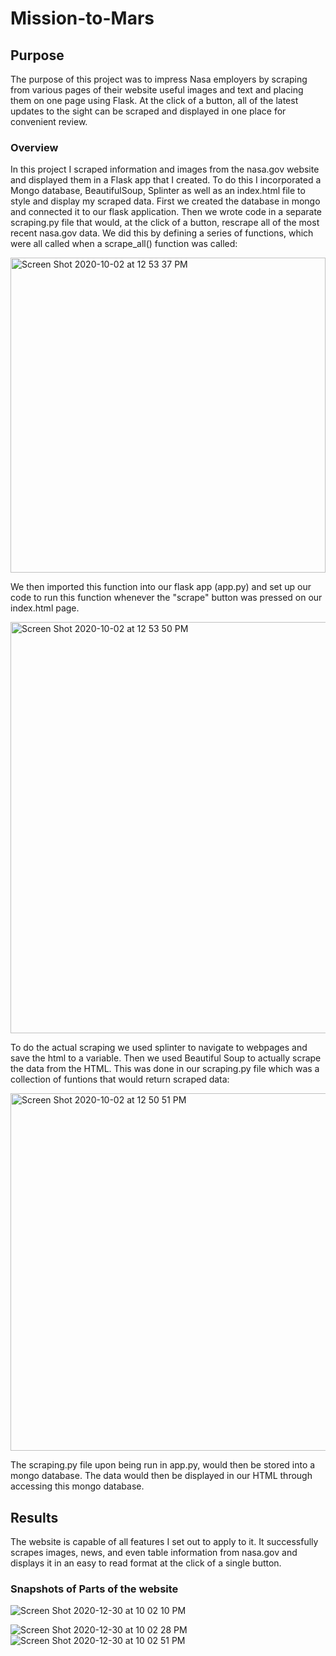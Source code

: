 # Mission-to-Mars

## Purpose
The purpose of this project was to impress Nasa employers by scraping from various pages of their website useful images and text and placing them on one page using Flask. At the click of a button, all of the latest updates to the sight can be scraped and displayed in one place for convenient review.

### Overview
In this project I scraped information and images from the nasa.gov website and displayed them in a Flask app that I created. To do this I incorporated a Mongo database, BeautifulSoup, Splinter as well as an index.html file to style and display my scraped data. First we created the database in mongo and connected it to our flask application. Then we wrote code in a separate scraping.py file that would, at the click of a button, rescrape all of the most recent nasa.gov data. We did this by defining a series of functions, which were all called when a scrape_all() function was called:

<img width="504" alt="Screen Shot 2020-10-02 at 12 53 37 PM" src="https://user-images.githubusercontent.com/66881241/94964253-5c0b5800-04ae-11eb-8d4c-a6cc5da4e54f.png">


We then imported this function into our flask app (app.py) and set up our code to run this function whenever the "scrape" button was pressed on our index.html page.


<img width="658" alt="Screen Shot 2020-10-02 at 12 53 50 PM" src="https://user-images.githubusercontent.com/66881241/94964246-59a8fe00-04ae-11eb-8404-f1485cdfed90.png">


To do the actual scraping we used splinter to navigate to webpages and save the html to a variable. Then we used Beautiful Soup to actually scrape the data from the HTML. This was done in our scraping.py file which was a collection of funtions that would return scraped data:

<img width="572" alt="Screen Shot 2020-10-02 at 12 50 51 PM" src="https://user-images.githubusercontent.com/66881241/94964065-f919c100-04ad-11eb-9885-4419891d6124.png">

The scraping.py file upon being run in app.py, would then be stored into a mongo database. The data would then be displayed in our HTML through accessing this mongo database.

## Results
The website is capable of all features I set out to apply to it. It successfully scrapes images, news, and even table information from nasa.gov and displays it in an easy to read format at the click of a single button.

### Snapshots of Parts of the website

![Screen Shot 2020-12-30 at 10 02 10 PM](https://user-images.githubusercontent.com/66881241/103396967-e5045080-4aea-11eb-80d0-0a07272ef7a9.png)


![Screen Shot 2020-12-30 at 10 02 28 PM](https://user-images.githubusercontent.com/66881241/103396972-eafa3180-4aea-11eb-8a83-e3237877798f.png)
![Screen Shot 2020-12-30 at 10 02 51 PM](https://user-images.githubusercontent.com/66881241/103396971-e9306e00-4aea-11eb-9032-95ba0ea8488c.png)
